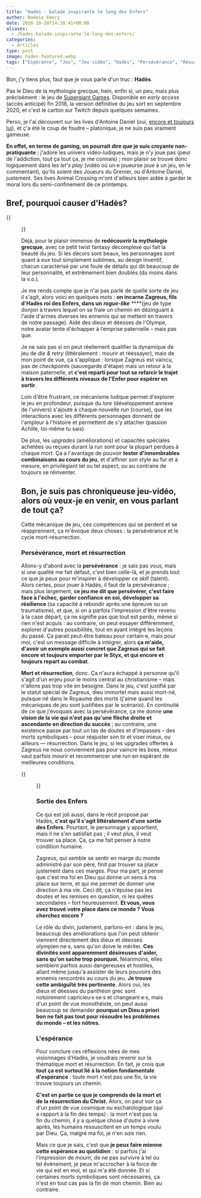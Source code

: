 ```yaml
---
title: "Hadès : balade inspirante le long des Enfers"
author: Noémie Emery
date: 2020-10-20T14:30:41+00:00
aliases:
  - /hades-balade-inspirante-le-long-des-enfers/
categories:
  - Articles
type: post
image: hades-featured.webp
tags: ["Espérance", "Jeu", "Jeu vidéo", "Hadès", "Persévérance", "Résurrection", "Zagreus"]
---
```

Bon, j'y tiens plus, faut que je vous parle d'un truc&nbsp;: **Hadès**.

Pas le Dieu de la mythologie grecque, hein, enfin si, un peu, mais&nbsp;plus précisément&nbsp;: le jeu de [Supergiant Games][1]. Disponible en *early access* (accès anticipé) fin 2018, la version définitive du jeu sort en septembre 2020, et c'est le carton sur Twitch depuis quelques semaines.


Perso, je l'ai découvert sur les lives d'Antoine Daniel (oui, [encore et toujours lui](/le-ban-irl/)), et ç'a été le coup de foudre – platonique, je ne suis pas vraiment gameuse.

**En effet, en terme de gaming, on pourrait dire que je suis croyante non-pratiquante&nbsp;:** j'adore les univers vidéo-ludiques, mais je n'y joue pas (peur de l'addiction, tout ça tout ça, je me connais)&nbsp;; mon plaisir se trouve donc logiquement dans les _let's play_ (vidéo où un·e joueurse joue à un jeu, en le commentant), qu'ils soient des Joueurs du Grenier, ou d'Antoine Daniel, justement. Ses lives Animal Crossing m'ont d'ailleurs bien aidée à garder le moral lors du semi-confinement de ce printemps.

## Bref, pourquoi causer d'Hadès?


{{<figure src="/blog/2020/ES3QTCwUUAERx6o-300x254.jpg" width="60%" caption="Nyx, déesse de la Nuit." class="text-center">}}


Déjà, pour le plaisir immense de **redécouvrir la mythologie grecque**, avec ce petit twist fantasy décomplexé qui fait la beauté du jeu. Si les décors sont beaux, les personnages sont quant à eux tout simplement sublimes, au design inventif, chacun caractérisé par une foule de détails qui dit beaucoup de leur personnalité, et extrêmement bien doublés (du moins dans la v.o.).

Je me rends compte que je n'ai pas parlé de quelle sorte de jeu il s'agit, alors voici en quelques mots&nbsp;: **on incarne Zagreus, fils d'Hadès roi des Enfers, dans un** _**rogue-like**_ ****(jeu de type donjon à travers lequel on se fraie un chemin en dézinguant à l'aide d'armes diverses les ennemis qui se mettent en travers de notre passage). Aidé des dieux et déesses de l'Olympe, notre avatar tente d'échapper à l&#8217;emprise paternelle – mais pas que.

Je ne sais pas si on peut réellement qualifier la dynamique de jeu de _die & retry_ (littéralement : mourir et réessayer), mais de mon point de vue, ça s'applique&nbsp;: lorsque Zagreus est vaincu, pas de _checkpoints_ (sauvegarde d'étape) mais un retour à la maison paternelle, et **c'est reparti pour tout se refarcir le trajet à travers les différents niveaux de l'Enfer pour espérer en sortir**.

Loin d'être frustrant, ce mécanisme ludique permet d'explorer le jeu en profondeur, puisque du _lore_ (développement annexe de l'univers) s'ajoute à chaque nouvelle _run_ (course), que les interactions avec les différents personnages donnent de l'ampleur à l'histoire et permettent de s'y attacher (passion Achille, toi-même tu sais).

De plus, les _upgrades_ (améliorations) et capacités spéciales achetées ou reçues durant la run sont pour la plupart perdues à chaque mort. Ça a l'avantage de pouvoir **tester d'innombrables combinaisons au cours du jeu**, et d'affiner son style au fur et à mesure, en privilégiant tel ou tel aspect, ou au contraire de toujours se réinventer.

## Bon, je suis pas chroniqueuse jeu-vidéo, alors où veux-je en venir, en vous parlant de tout ça?

Cette mécanique de jeu, ces compétences qui se perdent et se réapprennent, ça m'évoque deux choses&nbsp;: la persévérance et le cycle mort-résurrection.

### Persévérance, mort et résurrection

Allons-y d'abord avec la **persévérance**&nbsp;: je sais pas vous, mais si une qualité me fait défaut, c'est bien celle-là, et je prends tout ce que je peux pour m'inspirer à développer ce _skill_ (talent). Alors certes, pour jouer à Hadès, il faut de la persévérance&nbsp;; mais plus largement, **ce jeu me dit que persévérer, c'est faire face à l'échec, garder confiance en soi, développer sa résilience** (sa capacité à rebondir après une épreuve ou un traumatisme), et que, si on a parfois l'impression d'être revenu à la case départ, ça ne signifie pas que tout est perdu, même si rien n'est acquis&nbsp;: au contraire, on peut essayer différemment, explorer d'autres possibilités, tout en ayant intégré les leçons du passé. Ça parait peut-être bateau pour certain·e, mais pour moi, c'est un message difficile à intégrer, alors **ça m'aide, d'avoir un exemple aussi concret que Zagreus qui se fait encore et toujours emporter par le Styx, et qui encore et toujours repart au combat**.

**Mort et résurrection**, donc. Ça n'aura échappé à personne qu'il s'agit d'un enjeu pour le moins central au christianisme – mais n'allons pas trop vite en besogne. Dans le jeu, c'est justifié par le statut spécial de Zagreus, dieu immortel mais aussi mort-né, puisque né dans le Royaume des morts (j'aime quand les mécaniques de jeu sont justifiées par le scénario). En continuité de ce que j'évoquais avec la persévérance, ça me donne **une vision de la vie qui n'est pas qu'une flèche droite et ascendante en direction du succès**&nbsp;; au contraire, une existence passe par tout un tas de doutes et d'impasses – des morts symboliques – pour réajuster son tir et viser mieux, ou ailleurs — résurrection. Dans le jeu, si les upgrades offertes à Zagreus ne nous conviennent pas pour vaincre les boss, mieux vaut parfois mourir et recommencer une run en espérant de meilleures conditions.

{{<figure src="/blog/2020/Souvenirs-dHades-a-qui-donner-du-nectar-1024x573.jpg" width="100%" caption="Aphrodite, déesse de l'amour. « Les relations durables sont bâties sur la réciprocité. Alors si tu m'offres des cadeaux, eh bien, que puis-je faire sinon te donner quelque chose en retour ? »" class="text-center">}}



### Sortie des Enfers

Ce qui est joli aussi, dans le récit proposé par Hadès, **c'est qu'il s'agit littéralement d'une sortie des Enfers**. Pourtant, le personnage y appartient, mais il ne s'en satisfait pas&nbsp;; il veut plus, il veut trouver sa place. Ça, ça me fait penser à notre condition humaine. 

Zagreus, qui semble se sentir en marge du monde administré par son père, finit par trouver sa place justement dans ces marges. Pour ma part, je pense que c'est ma foi en Dieu qui donne un sens à ma place sur terre, et qui me permet de donner une direction à ma vie. Ceci dit, ça n'épuise pas les doutes et les remises en question, ni les quêtes secondaires – fort heureusement. **Et vous, vous avez trouvé votre place dans ce monde&nbsp;? Vous cherchez encore&nbsp;?**

Le rôle du divin, justement, parlons-en&nbsp;: dans le jeu, beaucoup des améliorations que l'on peut obtenir viennent directement des dieux et déesses olympien·ne·s, sans qu'on doive le mériter. **Ces divinités sont apparemment désireuses d'aider, sans qu'on sache trop pourquoi.** Néanmoins, elles semblent parfois aussi dangereuses et hostiles, allant même jusqu'à assister de leurs pouvoirs des ennemis rencontrés au cours du jeu. **Je trouve cette ambiguïté très pertinente**. Alors oui, les dieux et déesses du panthéon grec sont notoirement capricieu·x·se·s et changeant·e·s, mais d'un point de vue monothéiste, on peut aussi beaucoup se demander **pourquoi un Dieu a priori bon ne fait pas tout pour résoudre les problèmes du monde – et les nôtres.**

### L'espérance

Pour conclure ces réflexions nées de mes visionnages d'Hadès, je voudrais revenir sur la thématique mort et résurrection. En fait, je crois que **tout ça est surtout lié à la notion fondamentale d'espérance**&nbsp;: toute mort n'est pas une fin, la vie trouve toujours un chemin.

**C'est en partie ce que je comprends de la mort et de la résurrection du Christ.** Alors, on peut voir ça d'un point de vue cosmique ou eschatologique&nbsp;(qui a rapport à la fin des temps) : la mort n'est pas la fin du chemin, il y a quelque chose d'_autre_ à vivre après, les humains ressuscitent en un temps voulu par Dieu. Ça, malgré ma foi, je n'en _sais_ rien.

Mais ce que je sais, c'est que **je peux faire mienne cette espérance au quotidien**&nbsp;: si parfois j'ai l'impression de mourir, de ne pas survivre à tel ou tel événement, je peux m'accrocher à la force de vie qui est en moi, et qui m'a été donnée. Et si certaines morts symboliques sont nécessaires, ça n'est en tout cas pas la fin de mon chemin. Bien au contraire.

 [1]: https://www.supergiantgames.com/